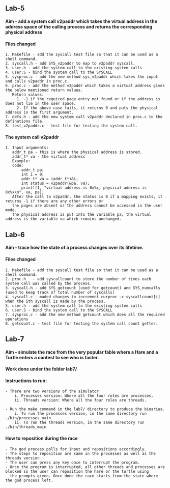 ## Lab-5
#### Aim - add a system call v2paddr which takes the virtual address in the address space of the calling process and returns the corresponding physical address
#### Files changed
    1. Makefile - add the syscall test file so that it can be used as a shell command.
    2. syscall.h - add SYS_v2paddr to map to v2paddr syscall.
    3. user.h - add the system call to the existing system calls
    4. user.S - bind the system call to the SYSCALL
    5. sysproc.c - add the new method sys_v2paddr which takes the input and calls v2paddr in proc.c.
    6. proc.c - add the method v2paddr which takes a virtual address gives the below mentioned return values.
       Return values:
         1. -1 if the required page entry not found or if the address is does not lie in the user space.
         2. If the above case fails, it returns 0 and puts the physical address in the first argument.
    7. defs.h - add the new system call v2paddr declared in proc.c to the definations file. 
    8. test_v2paddr.c - test file for testing the system call.
#### The system call v2paddr
    1. Input arguments:
       addr_t pa - this is where the physical address is stored.
       addr_t* va - the virtual address
       Example:
       code:
           addr_t pa;
           int i = 0;
           addr_t* va = (addr_t*)&i;
           int status = v2paddr(&pa, va);
           printf(1, "virtual address is 0x%x, physical address is 0x%x\n", va, pa);
       After the call to v2paddr, the status is 0 if a mapping exists, it returns -1 if there are any other errors or
       the pages are absent or the address cannot be accessed in the user mode.
       The physical address is put into the variable pa, the virtual address is the variable va which remains unchanged.

## Lab-6
#### Aim - trace how the state of a process changes over its lifetime.
#### Files changed
    1. Makefile - add the syscall test file so that it can be used as a shell command.
    2. proc.h   - add syscallcount to store the number of times each system call was called by the process.
    3. syscall.h - add SYS_getcount (used for getcount) and SYS_numcalls (used to keep track of total number of syscalls)
    4. syscall.c - maded changes to increment curproc -> syscallcount[i] when the ith syscall is made by the process.
    5. user.h - add the system call to the existing system calls
    6. user.S - bind the system call to the SYSCALL
    7. sysproc.c - add the new method getcount which does all the required operations
    8. getcount.c - test file for testing the system call count getter.

## Lab-7
#### Aim - simulate the race from the very popular fable where a Hare and a Turtle enters a contest to see who is faster.
#### Work done under the folder lab7/
#### Instructions to run:
    - There are two versions of the simulator
        i. Processes version: Where all the four roles are processes.
        ii. Threads version: Where all the four roles are threads.
    
    - Run the make command in the lab7/ directory to produce the binaries.
        i. To run the processes version, in the same directory run ./bin/processes_main
        ii. To run the threads version, in the same directory run ./bin/threads_main
                  
#### How to reposition during the race
    - The god process polls for input and repositions accordingly.
    - The steps to reposition are same in the processes as well as the threads version
    - The user can press any key once to interrupt the program.
    - Once the program is interrupted, all other threads and processes are blocked so the user can reposition the hare or the turtle using 
      the prompts given. Once done the race starts from the state where the god process left.
